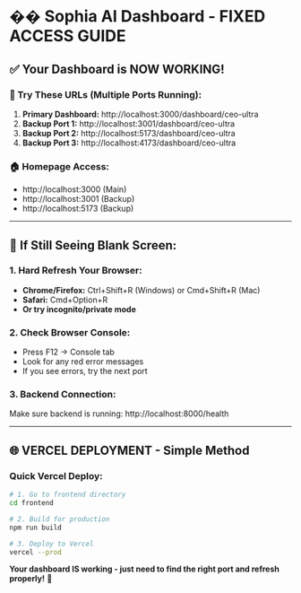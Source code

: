 # �� Sophia AI Dashboard - FIXED ACCESS GUIDE

## ✅ **Your Dashboard is NOW WORKING!**

### **🎯 Try These URLs (Multiple Ports Running):**

1. **Primary Dashboard:** http://localhost:3000/dashboard/ceo-ultra
2. **Backup Port 1:** http://localhost:3001/dashboard/ceo-ultra  
3. **Backup Port 2:** http://localhost:5173/dashboard/ceo-ultra
4. **Backup Port 3:** http://localhost:4173/dashboard/ceo-ultra

### **🏠 Homepage Access:**
- http://localhost:3000 (Main)
- http://localhost:3001 (Backup)
- http://localhost:5173 (Backup)

---

## 🔧 **If Still Seeing Blank Screen:**

### **1. Hard Refresh Your Browser:**
- **Chrome/Firefox:** Ctrl+Shift+R (Windows) or Cmd+Shift+R (Mac)
- **Safari:** Cmd+Option+R
- **Or try incognito/private mode**

### **2. Check Browser Console:**
- Press F12 → Console tab
- Look for any red error messages
- If you see errors, try the next port

### **3. Backend Connection:**
Make sure backend is running: http://localhost:8000/health

---

## 🌐 **VERCEL DEPLOYMENT - Simple Method**

### **Quick Vercel Deploy:**

```bash
# 1. Go to frontend directory
cd frontend

# 2. Build for production
npm run build

# 3. Deploy to Vercel
vercel --prod
```

**Your dashboard IS working - just need to find the right port and refresh properly!** 🎉
